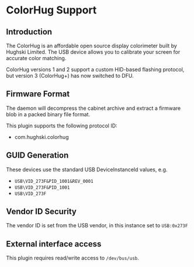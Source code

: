 ColorHug Support
================

Introduction
------------

The ColorHug is an affordable open source display colorimeter built by
Hughski Limited. The USB device allows you to calibrate your screen for
accurate color matching.

ColorHug versions 1 and 2 support a custom HID-based flashing protocol, but
version 3 (ColorHug+) has now switched to DFU.

Firmware Format
---------------

The daemon will decompress the cabinet archive and extract a firmware blob in
a packed binary file format.

This plugin supports the following protocol ID:

 * com.hughski.colorhug

GUID Generation
---------------

These devices use the standard USB DeviceInstanceId values, e.g.

 * `USB\VID_273F&PID_1001&REV_0001`
 * `USB\VID_273F&PID_1001`
 * `USB\VID_273F`

Vendor ID Security
------------------

The vendor ID is set from the USB vendor, in this instance set to `USB:0x273F`

External interface access
-------------------------
This plugin requires read/write access to `/dev/bus/usb`.
